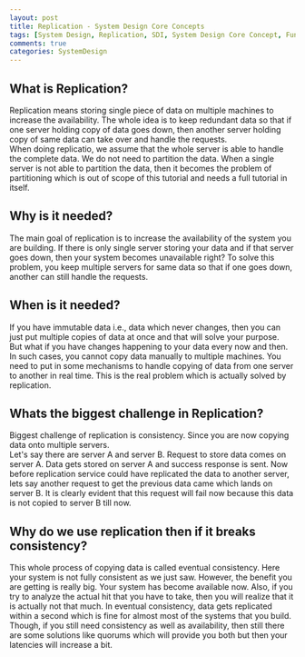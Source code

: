```yaml
---
layout: post
title: Replication - System Design Core Concepts
tags: [System Design, Replication, SDI, System Design Core Concept, Fundamentals]
comments: true
categories: SystemDesign 
---
```


## What is Replication?
Replication means storing single piece of data on multiple machines to increase the availability. The whole idea is to keep redundant data so that if one server holding copy of data goes down, then another server holding copy of same data can take over and handle the requests.  
When doing replicatio, we assume that the whole server is able to handle the complete data. We do not need to partition the data. When a single server is not able to partition the data, then it becomes the problem of partitioning which is out of scope of this tutorial and  needs a full tutorial in itself.

## Why is it needed?
The main goal of replication is to increase the availability of the system you are building. If there is only single server storing your data and if that server goes down, then your system becomes unavailable right? To solve this problem, you keep multiple servers for same data so that if one  goes down, another can still handle the requests.

## When is it needed?
If you have immutable data i.e., data which never changes, then you can just put multiple copies of data at once and that will solve your purpose.  
But what if you have changes happening to your data every now and then. In such cases, you cannot copy data manually to multiple machines. You need to put in some mechanisms to handle copying of data from one server to another in real time. This is the real problem which is actually solved by replication.

## Whats the biggest challenge in Replication?
Biggest challenge of replication is consistency. Since you are now copying data onto multiple servers.  
Let's say there are server A and server B. Request to store data comes on server A. Data gets stored on server A and success response is sent. Now before replication service could have replicated the data to another server, lets say another request to get the previous data came which lands on server B. It is clearly evident that this request will fail now because this data is not copied to server B till now. 

## Why do we use replication then if it breaks consistency?
This whole process of copying data is called eventual consistency. Here your system is not fully consistent as we just saw. However, the benefit you are getting is really big. Your system has become available now. 
Also, if you try to analyze the actual hit that you have to take, then you will realize that it is actually not that much. In eventual consistency, data gets replicated within a second which is fine for almost most of the systems that you build. 
Though, if you still need consistency as well as availability, then still there are some solutions like quorums which will provide you both but then your latencies will increase a bit. 
